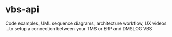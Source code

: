 # vbs-api
Code examples, UML sequence diagrams, architecture workflow, UX videos ...to setup a connection between your TMS or ERP and DMSLOG VBS

